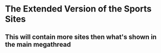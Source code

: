 # The Extended Version of the Sports Sites

## This will contain more sites then what's shown in the main megathread
